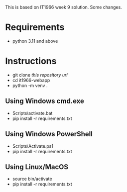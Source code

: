 This is based on IT1966 week 9 solution.
Some changes.

# Requirements
- python 3.11 and above

# Instructions
- git clone _this repository url_
- cd it1966-webapp
- python -m venv .

## Using Windows cmd.exe
- Scripts\activate.bat
- pip install -r requirements.txt

## Using Windows PowerShell
- Scripts\Activate.ps1
- pip install -r requirements.txt

## Using Linux/MacOS
- source bin/activate
- pip install -r requirements.txt



